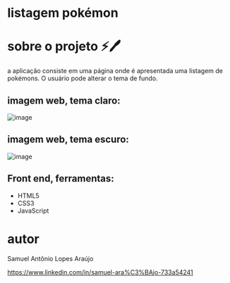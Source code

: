 # listagem pokémon

# sobre o projeto ⚡🖊️

a aplicação consiste em uma página onde é apresentada uma listagem de pokémons. O usuário pode alterar o tema de fundo.

## imagem web, tema claro:
![image](https://github.com/lopppes/listagem-pokemon/assets/109006648/c7a19715-bf1d-4977-b958-d7c33f636546)

## imagem web, tema escuro:
![image](https://github.com/lopppes/listagem-pokemon/assets/109006648/175da5bf-3fa8-48ba-82a7-17aabff08381)

## Front end, ferramentas:
* HTML5
* CSS3
* JavaScript

# autor

Samuel Antônio Lopes Araújo

https://www.linkedin.com/in/samuel-ara%C3%BAjo-733a54241 
